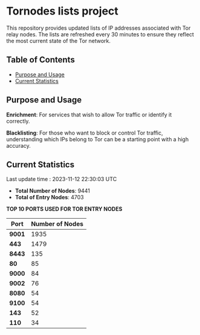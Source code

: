 # Tornodes lists project

This repository provides updated lists of IP addresses associated with Tor relay nodes. The lists are refreshed every 30 minutes to ensure they reflect the most current state of the Tor network.

## Table of Contents

- [Purpose and Usage](#purpose-and-usage)
- [Current Statistics](#current-statistics)


## Purpose and Usage

**Enrichment**: For services that wish to allow Tor traffic or identify it correctly.

**Blacklisting**: For those who want to block or control Tor traffic, understanding which IPs belong to Tor can be a starting point with a high accuracy.

## Current Statistics

Last update time : 2023-11-12 22:30:03 UTC

- **Total Number of Nodes**: 9441
- **Total of Entry Nodes**: 4703

**TOP 10 PORTS USED FOR TOR ENTRY NODES**

| **Port** | **Number of Nodes** |
|------|-----------------|
| **9001**   | 1935  |
| **443**   | 1479  |
| **8443**   | 135  |
| **80**   | 85  |
| **9000**   | 84  |
| **9002**   | 76  |
| **8080**   | 54  |
| **9100**   | 54  |
| **143**   | 52  |
| **110**   | 34  |

